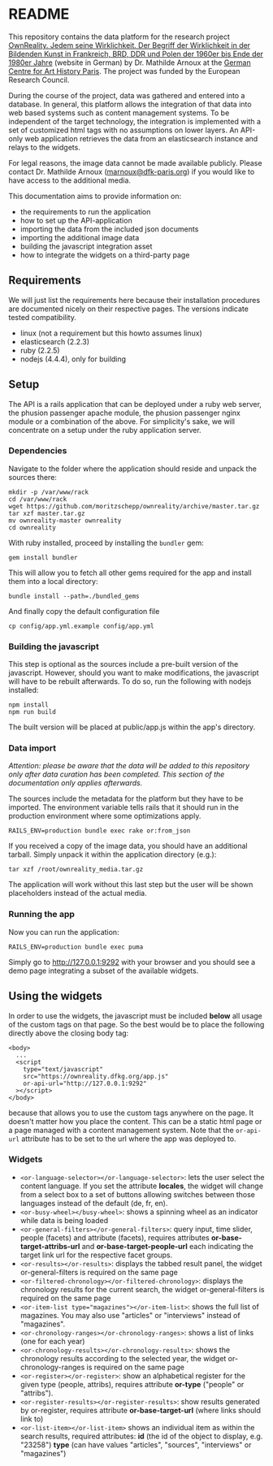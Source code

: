 # README

This repository contains the data platform for the research project [OwnReality. Jedem seine Wirklichkeit. Der Begriff der Wirklichkeit in der Bildenden Kunst in Frankreich, BRD, DDR und Polen der 1960er bis Ende der 1980er Jahre](https://dfk-paris.org/de/research-project/ownreality-jedem-seine-wirklichkeit-21.html) (website in German) by Dr. Mathilde Arnoux at the [German Centre for Art History Paris](https://dfk-paris.org). The project was funded by the European Research Council.

During the course of the project, data was gathered and entered into a database.
In general, this platform allows the integration of that data into web based
systems such as content management systems. To be independent of the target
technology, the integration is implemented with a set of customized html tags
with no assumptions on lower layers. An API-only web application retrieves the
data from an elasticsearch instance and relays to the widgets.

For legal reasons, the image data cannot be made available publicly. Please
contact Dr. Mathilde Arnoux (marnoux@dfk-paris.org) if you would like to have
access to the additional media.

This documentation aims to provide information on:

* the requirements to run the application
* how to set up the API-application
* importing the data from the included json documents
* importing the additional image data
* building the javascript integration asset
* how to integrate the widgets on a third-party page

## Requirements

We will just list the requirements here because their installation procedures
are documented nicely on their respective pages. The versions indicate tested
compatibility.

* linux (not a requirement but this howto assumes linux)
* elasticsearch (2.2.3)
* ruby (2.2.5)
* nodejs (4.4.4), only for building

## Setup

The API is a rails application that can be deployed under a ruby web server, the
phusion passenger apache module, the phusion passenger nginx module or a
combination of the above. For simplicity's sake, we will concentrate on a setup
under the ruby application server.

### Dependencies

Navigate to the folder where the application should reside and unpack the
sources there:

    mkdir -p /var/www/rack
    cd /var/www/rack
    wget https://github.com/moritzschepp/ownreality/archive/master.tar.gz
    tar xzf master.tar.gz
    mv ownreality-master ownreality
    cd ownreality

With ruby installed, proceed by installing the `bundler` gem:

    gem install bundler

This will allow you to fetch all other gems required for the app and install
them into a local directory:

    bundle install --path=./bundled_gems

And finally copy the default configuration file

    cp config/app.yml.example config/app.yml

### Building the javascript

This step is optional as the sources include a pre-built version of the
javascript. However, should you want to make modifications, the javascript will
have to be rebuilt afterwards. To do so, run the following with nodejs
installed:

    npm install
    npm run build

The built version will be placed at public/app.js within the app's directory.

### Data import

*Attention: please be aware that the data will be added to this repository only
after data curation has been completed. This section of the documentation only
applies afterwards.*

The sources include the metadata for the platform but they have to be imported.
The environment variable tells rails that it should run in the production
environment where some optimizations apply.

    RAILS_ENV=production bundle exec rake or:from_json

If you received a copy of the image data, you should have an additional tarball.
Simply unpack it within the application directory (e.g.):

    tar xzf /root/ownreality_media.tar.gz

The application will work without this last step but the user will be shown
placeholders instead of the actual media.

### Running the app

Now you can run the application:

    RAILS_ENV=production bundle exec puma

Simply go to http://127.0.0.1:9292 with your browser and you should see a demo
page integrating a subset of the available widgets.


## Using the widgets

In order to use the widgets, the javascript must be included **below** all usage
of the custom tags on that page. So the best would be to place the following 
directly above the closing body tag:

    <body>
      ...
      <script
        type="text/javascript"
        src="https://ownreality.dfkg.org/app.js"
        or-api-url="http://127.0.0.1:9292"
      ></script>
    </body>

because that allows you to use the custom tags anywhere on the page. It doesn't
matter how you place the content. This can be a static html page or a page
managed with a content management system. Note that the `or-api-url` attribute
has to be set to the url where the app was deployed to.

### Widgets

* `<or-language-selector></or-language-selector>`: lets the user select the
content language. If you set the attribute **locales**, the widget will change
from a select box to a set of buttons allowing switches between those languages
instead of the default (de, fr, en).
* `<or-busy-wheel></busy-wheel>`: shows a spinning wheel as an indicator while
data is being loaded
* `<or-general-filters></or-general-filters>`: query input, time slider, people
(facets) and attribute (facets), requires attributes
**or-base-target-attribs-url** and **or-base-target-people-url** each indicating
the target link url for the respective facet groups.
* `<or-results></or-results>`: displays the tabbed result panel, the widget
or-general-filters is required on the same page
* `<or-filtered-chronology></or-filtered-chronology>`: displays the chronology
results for the current search, the widget or-general-filters is required on the
same page
* `<or-item-list type="magazines"></or-item-list>`: shows the full list of
magazines. You may also use "articles" or "interviews" instead of "magazines".
* `<or-chronology-ranges></or-chronology-ranges>`: shows a list of links (one
for each year)
* `<or-chronology-results></or-chronology-results>`: shows the chronology
results according to the selected year, the widget or-chronology-ranges is
required on the same page
* `<or-register></or-register>`: show an alphabetical register for the given
type (people, attribs), requires attribute **or-type** ("people" or "attribs").
* `<or-register-results></or-register-results>`: show results generated by
or-register, requires attribute **or-base-target-url** (where links
should link to)
* `<or-list-item></or-list-item>` shows an individual item as within the search
results, required attributes: **id** (the id of the object to display, e.g.
"23258") **type** (can have values "articles", "sources", "interviews" or
"magazines")
